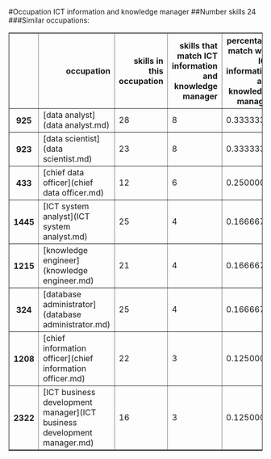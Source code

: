 #Occupation ICT information and knowledge manager
##Number skills 24
###Similar occupations:
<table border="1" class="dataframe">
  <thead>
    <tr style="text-align: right;">
      <th></th>
      <th>occupation</th>
      <th>skills in this occupation</th>
      <th>skills that match ICT information and knowledge manager</th>
      <th>percentage match with ICT information and knowledge manager</th>
      <th>skills not in ICT information and knowledge manager</th>
    </tr>
  </thead>
  <tbody>
    <tr>
      <th>925</th>
      <td>[data analyst](data analyst.md)</td>
      <td>28</td>
      <td>8</td>
      <td>0.333333</td>
      <td>20</td>
    </tr>
    <tr>
      <th>923</th>
      <td>[data scientist](data scientist.md)</td>
      <td>23</td>
      <td>8</td>
      <td>0.333333</td>
      <td>15</td>
    </tr>
    <tr>
      <th>433</th>
      <td>[chief data officer](chief data officer.md)</td>
      <td>12</td>
      <td>6</td>
      <td>0.250000</td>
      <td>6</td>
    </tr>
    <tr>
      <th>1445</th>
      <td>[ICT system analyst](ICT system analyst.md)</td>
      <td>25</td>
      <td>4</td>
      <td>0.166667</td>
      <td>21</td>
    </tr>
    <tr>
      <th>1215</th>
      <td>[knowledge engineer](knowledge engineer.md)</td>
      <td>21</td>
      <td>4</td>
      <td>0.166667</td>
      <td>17</td>
    </tr>
    <tr>
      <th>324</th>
      <td>[database administrator](database administrator.md)</td>
      <td>25</td>
      <td>4</td>
      <td>0.166667</td>
      <td>21</td>
    </tr>
    <tr>
      <th>1208</th>
      <td>[chief information officer](chief information officer.md)</td>
      <td>22</td>
      <td>3</td>
      <td>0.125000</td>
      <td>19</td>
    </tr>
    <tr>
      <th>2322</th>
      <td>[ICT business development manager](ICT business development manager.md)</td>
      <td>16</td>
      <td>3</td>
      <td>0.125000</td>
      <td>13</td>
    </tr>
  </tbody>
</table>
